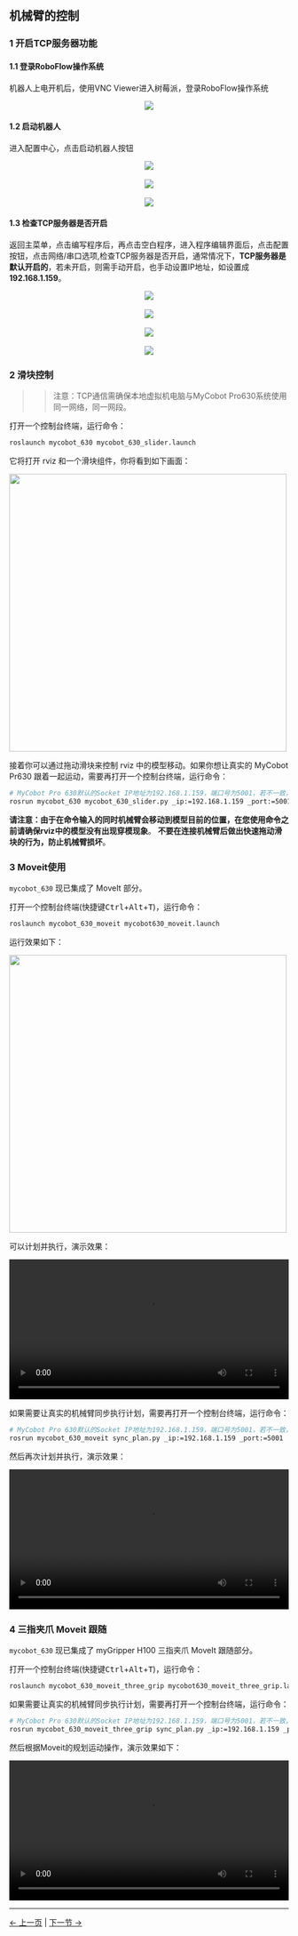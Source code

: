 ## 机械臂的控制

### 1 开启TCP服务器功能

#### 1.1 登录RoboFlow操作系统

机器人上电开机后，使用VNC Viewer进入树莓派，登录RoboFlow操作系统

<div align=center><img src="../../resources/11-ApplicationBaseROS/robotflow1.png"></div>

#### 1.2 启动机器人

进入配置中心，点击启动机器人按钮

<div align=center><img src="../../resources/11-ApplicationBaseROS/robotflow2.png"></div>
<br>
<div align=center><img src="../../resources/11-ApplicationBaseROS/robotflow3.png"></div>
<br>
<div align=center><img src="../../resources/11-ApplicationBaseROS/robotflow4.png"></div>

#### 1.3 检查TCP服务器是否开启

返回主菜单，点击编写程序后，再点击空白程序，进入程序编辑界面后，点击配置按钮，点击网络/串口选项,检查TCP服务器是否开启，通常情况下，**TCP服务器是默认开启的**，若未开启，则需手动开启，也手动设置IP地址，如设置成**192.168.1.159**。

<div align=center><img src="../../resources/11-ApplicationBaseROS/robotflow5.png"></div>
<br>
<div align=center><img src="../../resources/11-ApplicationBaseROS/robotflow6.png"></div>
<br>
<div align=center><img src="../../resources/11-ApplicationBaseROS/robotflow7.png"></div>
<br>
<div align=center><img src="../../resources/11-ApplicationBaseROS/robotflow8.png"></div>

### 2 滑块控制

>>注意：TCP通信需确保本地虚拟机电脑与MyCobot Pro630系统使用同一网络，同一网段。

打开一个控制台终端，运行命令：

```bash
roslaunch mycobot_630 mycobot_630_slider.launch
```

它将打开 rviz 和一个滑块组件，你将看到如下画面：

<img src =../../resources/11-ApplicationBaseROS/pro630_slider_control.png
width ="500"  align = "center">

接着你可以通过拖动滑块来控制 rviz 中的模型移动。如果你想让真实的 MyCobot Pr630 跟着一起运动，需要再打开一个控制台终端，运行命令：

```bash
# MyCobot Pro 630默认的Socket IP地址为192.168.1.159，端口号为5001，若不一致，可根据实际的IP地址进行修改。
rosrun mycobot_630 mycobot_630_slider.py _ip:=192.168.1.159 _port:=5001
```

**请注意：由于在命令输入的同时机械臂会移动到模型目前的位置，在您使用命令之前请确保rviz中的模型没有出现穿模现象**。
**不要在连接机械臂后做出快速拖动滑块的行为，防止机械臂损坏**。

### 3 Moveit使用

`mycobot_630` 现已集成了 MoveIt 部分。

打开一个控制台终端(快捷键<kbd>Ctrl</kbd>+<kbd>Alt</kbd>+<kbd>T</kbd>)，运行命令：

```bash
roslaunch mycobot_630_moveit mycobot630_moveit.launch
``` 

运行效果如下：  

<img src =../../resources/11-ApplicationBaseROS/pro630_moveit.png
width ="500"  align = "center">

可以计划并执行，演示效果：

<video id="my-video" class="video-js" controls preload="auto" width="100%"
poster="" data-setup='{"aspectRatio":"16:9"}'>
  <source src="../../resources/11-ApplicationBaseROS/pro630_moveit.mp4" type='video/mp4' >
</video>

如果需要让真实的机械臂同步执行计划，需要再打开一个控制台终端，运行命令：

```bash
# MyCobot Pro 630默认的Socket IP地址为192.168.1.159，端口号为5001，若不一致，可根据实际的IP地址进行修改。
rosrun mycobot_630_moveit sync_plan.py _ip:=192.168.1.159 _port:=5001
```

然后再次计划并执行，演示效果：

<video id="my-video" class="video-js" controls preload="auto" width="100%"
poster="" data-setup='{"aspectRatio":"16:9"}'>
  <source src="../../resources/11-ApplicationBaseROS/pro630_moveit.mp4" type='video/mp4' >
</video>

### 4 三指夹爪 Moveit 跟随

`mycobot_630` 现已集成了 myGripper H100 三指夹爪 MoveIt 跟随部分。

打开一个控制台终端(快捷键<kbd>Ctrl</kbd>+<kbd>Alt</kbd>+<kbd>T</kbd>)，运行命令：

```bash
roslaunch mycobot_630_moveit_three_grip mycobot630_moveit_three_grip.launch
``` 

如果需要让真实的机械臂同步执行计划，需要再打开一个控制台终端，运行命令：

```bash
# MyCobot Pro 630默认的Socket IP地址为192.168.1.159，端口号为5001，若不一致，可根据实际的IP地址进行修改。
rosrun mycobot_630_moveit_three_grip sync_plan.py _ip:=192.168.1.159 _port:=5001
```

然后根据Moveit的规划运动操作，演示效果如下：

<video id="my-video" class="video-js" controls preload="auto" width="100%"
poster="" data-setup='{"aspectRatio":"16:9"}'>
  <source src="../../resources/11-ApplicationBaseROS/myGripper-H100-moveit-630.mp4" type='video/mp4' >
</video>

---

[← 上一页](11.1.3-RvizIntroduction.md) | [下一节 →](../11.2-ROS2/README.md)
